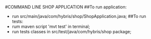 #COMMAND LINE SHOP APPLICATION
##To run application:
* run src/main/java/com/hybris/shop/ShopApplication.java;
##To run tests:
* rum maven script 'mvt test' in terminal;
* run tests classes in src/test/java/com/hybris/shop package;